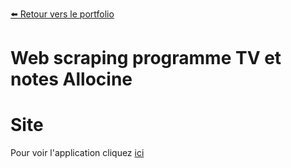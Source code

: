 [:arrow_left: Retour vers le portfolio](https://github.com/ThibaultLanthiez/Portfolio)

# Web scraping programme TV et notes Allocine

# Site

Pour voir l'application cliquez [ici](https://share.streamlit.io/thibaultlanthiez/tv_program/main)
